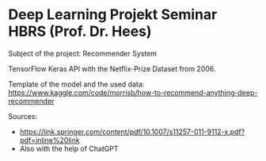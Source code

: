 # Deep Learning Projekt Seminar HBRS (Prof. Dr. Hees)
Subject of the project: Recommender System

TensorFlow Keras API with the Netflix-Prize Dataset from 2006.

Template of the model and the used data: https://www.kaggle.com/code/morrisb/how-to-recommend-anything-deep-recommender

Sources:

* https://link.springer.com/content/pdf/10.1007/s11257-011-9112-x.pdf?pdf=inline%20link
* Also with the help of ChatGPT
